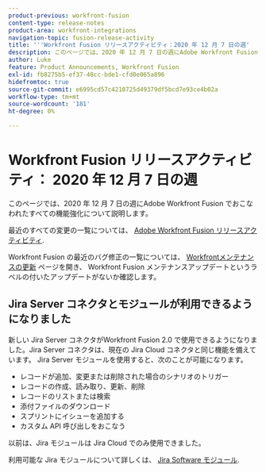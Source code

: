 ```yaml
---
product-previous: workfront-fusion
content-type: release-notes
product-area: workfront-integrations
navigation-topic: fusion-release-activity
title: '''Workfront Fusion リリースアクティビティ：2020 年 12 月 7 日の週'
description: このページでは、2020 年 12 月 7 日の週にAdobe Workfront Fusion でおこなわれたすべての機能強化について説明します。
author: Luke
feature: Product Announcements, Workfront Fusion
exl-id: fb8275b5-ef37-48cc-bde1-cfd0e065a896
hidefromtoc: true
source-git-commit: e6995cd57c4210725d49379df5bcd7e93ce4b02a
workflow-type: tm+mt
source-wordcount: '181'
ht-degree: 0%

---
```


# Workfront Fusion リリースアクティビティ： 2020 年 12 月 7 日の週

このページでは、2020 年 12 月 7 日の週にAdobe Workfront Fusion でおこなわれたすべての機能強化について説明します。

最近のすべての変更の一覧については、 [Adobe Workfront Fusion リリースアクティビティ](../../../../../product-announcements/product-releases/fusion-release-activity/fusion-release-activity.md).

Workfront Fusion の最近のバグ修正の一覧については、 [Workfrontメンテナンスの更新](https://experienceleague.adobe.com/docs/workfront-known-issues/releases/current-updates.html) ページを開き、 Workfront Fusion メンテナンスアップデートというラベルの付いたアップデートがないか確認します。

## Jira Server コネクタとモジュールが利用できるようになりました

新しい Jira Server コネクタがWorkfront Fusion 2.0 で使用できるようになりました。Jira Server コネクタは、現在の Jira Cloud コネクタと同じ機能を備えています。 Jira Server モジュールを使用すると、次のことが可能になります。

* レコードが追加、変更または削除された場合のシナリオのトリガー
* レコードの作成、読み取り、更新、削除
* レコードのリストまたは検索
* 添付ファイルのダウンロード
* スプリントにイシューを追加する
* カスタム API 呼び出しをおこなう

以前は、Jira モジュールは Jira Cloud でのみ使用できました。

利用可能な Jira モジュールについて詳しくは、 [Jira Software モジュール](../../../../../workfront-fusion/apps-and-their-modules/jira-software-modules.md).

<!--
<div data-mc-conditions="QuicksilverOrClassic.Draft mode">
<h2>Azure Active Directory connector and modules now available</h2>
<p>You can now use Workfront Fusion to connect to your Azure Active Directory applications. With the Azure Active Directory modules, you can:</p>
<ul>
<li> <p>Trigger a scenario when a record is created or updated.</p> </li>
<li> <p>Create records.</p> </li>
<li> <p>Get data from existing records.</p> </li>
<li> <p>Search records based on criteria you specify.</p> </li>
<li> <p>Perform a custom API call.</p> </li>
</ul>
<p>For more information see <a href="../../../../../workfront-fusion/apps-and-their-modules/azure-ad-modules.md" class="MCXref xref" xrefformat="{para}">Azure Active Directory modules</a>.</p>
<h2>DocuSign connector and modules now available</h2>
<p>You can now use Workfront Fusion 2.0 to connect to your DocuSign account. With the DocuSign modules, you can:</p>
<ul>
<li> <p>Trigger a scenario when an envelope changes its status</p> </li>
<li> <p>Create an envelope</p> </li>
<li> <p>Read, send, or add a recipient to an existing envelope</p> </li>
<li> <p>Add or modify custom fields in documents</p> </li>
<li> <p>Download a document as a filed</p> </li>
<li> <p>Upload a file to an envelope</p> </li>
<li> <p>Perform a custom API call</p> </li>
</ul>
<p>For more information, see <a href="../../../../../workfront-fusion/apps-and-their-modules/docusign-modules.md" class="MCXref xref" xrefformat="{para}">DocuSign modules</a>.</p>
</div>
-->

<!--
<div data-mc-conditions="QuicksilverOrClassic.Draft mode">
<h2>Azure DevOps connector and modules now available</h2>
<p>You can now use Workfront Fusion to connect to your Azure DevOps applications. With the Azure DevOps modules, you can:</p>
<ul>
<li> <p>Trigger a scenario when a record is added, updated, or deleted.</p> </li>
<li> <p>Create or update records.</p> </li>
<li> <p>Get data from existing records.</p> </li>
<li> <p>Download or upload attachments.</p> </li>
<li> <p>Link work items together.</p> </li>
<li> <p>Retrieve a list of work items.</p> </li>
<li> <p>Perform a custom API call.</p> </li>
</ul>
<p>For more information see <a href="../../../../../workfront-fusion/apps-and-their-modules/azure-dev-ops.md" class="MCXref xref" xrefformat="{para}">Azure DevOps modules</a>.</p>
<h2>Microsoft Dynamics 365 connector and modules now available</h2>
<p>You can now use Workfront Fusion to connect to your Microsoft Dynamics 365 account. With the Microsoft Dynamics 365 modules, you can:</p>
<ul>
<li> <p>Trigger a scenario when records are added or updated in Microsoft Dynamics 365</p> </li>
<li> <p>Create, read, update, or delete a Microsoft Dynamics 365record</p> </li>
<li> <p>Perform a custom API call</p> </li>
</ul>
<p>For information about available Microsoft Dynamics 365 modules, see <a href="../../../../../workfront-fusion/apps-and-their-modules/microsoft-dynamics-365-modules.md" class="MCXref xref" xrefformat="{para}">Microsoft Dynamics 365 modules</a>.</p>
</div>
-->
